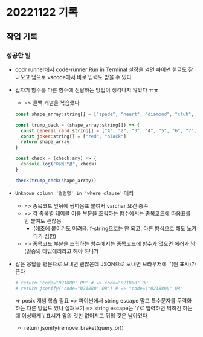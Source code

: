 # 20221122 기록
## 작업 기록
### 성공한 일
- codr runner에서 code-runner:Run in Terminal 설정을 켜면 파이썬 한글도 잘 나오고 덤으로 vscode에서 바로 입력도 받을 수 있다.

- 갑자기 함수를 다른 함수에 전달하는 방법이 생각나지 않았다 ㅠㅠ
    - => 콜백 개념을 복습했다
    ```javascript
    const shape_array:string[] = ["spade", "heart", "diamond", "club", "joker"];

    const trump_deck = (shape_array:string[]) => {
      const general_card:string[] = ["A", "2", "3", "4", "5", "6", "7", "8", "9", "10", "J", "Q", "K"]
      const joker:string[] = ["red", "black"]
      return shape_array
    }

    const check = (check:any) => {
      console.log("이게모얌", check)
    }

    check(trump_deck(shape_array))
    ```

- `Unknown column '컬럼명' in 'where clause'` 에러
  - => 종목코드 앞뒤에 쌍따옴표 붙여서 varchar 요건 충족
  - => 각 종목별 테이블 이름 부분을 조립하는 함수에서는 종목코드에 따옴표를 안 붙여도 괜찮음 
    - (애초에 붙이기도 어려움. f-string으로는 안 되고, 다른 방식으로 해도 노가다가 심함)
  - => 종목코드 부분을 조립하는 함수에서는 종목코드에 함수가 없으면 에러가 남 (일종의 타입에러라고 해야 하나?)

- 같은 응답을 평문으로 보내면 괜찮은데 JSON으로 보내면 브라우저에 '\'(원 표시)가 뜬다
  ```python
  # return 'code="021880" OR' # => code="021880" OR
  # return jsonify('code="021880" OR') # => "code=\"021880\" OR"
  ```
  => posix 개념 학습 필요
  => 파이썬에서 string escape 말고 특수문자를 무력화 하는 다른 방법도 있나 살펴보기
  => string escape는 '\\'로 입력하면 먹히긴 하는데 이상하게 \ 표시가 앞의 것만 없어지고 뒤의 것은 남아있다
  - return jsonify(remove_braket(query_or))